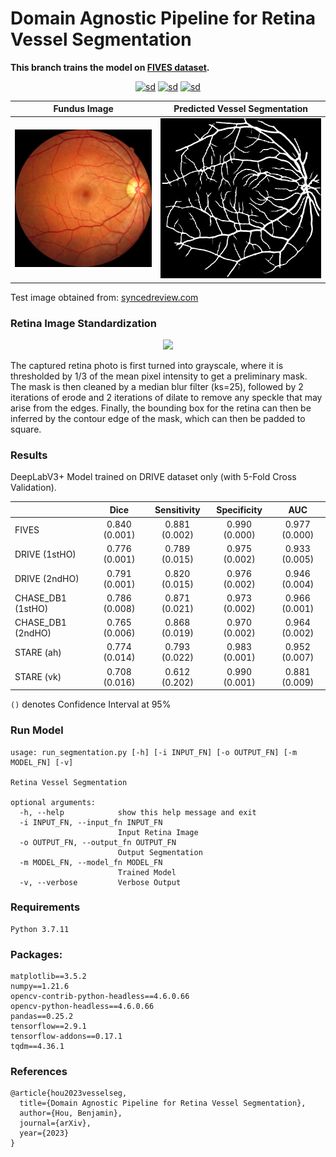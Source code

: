 # Domain Agnostic Pipeline for Retina Vessel Segmentation

**This branch trains the model on [FIVES dataset](https://doi.org/10.6084/m9.figshare.19688169.v1).**

<div align="center">

[![sd](https://img.shields.io/badge/Abstract-arXiv-red)](https://arxiv.org/abs/2302.09215)
[![sd](https://img.shields.io/badge/Demo-Streamlit-blue)](http://lazarus.ddns.net:8502)
[![sd](https://img.shields.io/badge/Model_Weights-download-orange)]()

|       Fundus Image       |     Predicted Vessel Segmentation     | 
|:------------------------:|:-------------------------------------:|
|![](assets/image-51.jpeg) |![](assets/image-51_segmentation.jpeg) |

</div>

Test image obtained from: [syncedreview.com](https://syncedreview.com/2018/02/20/its-all-in-the-eyes-google-ai-calculates-cardiovascular-risk-from-retinal-images/)

### Retina Image Standardization

<div align="center">

![](assets/retina_localization.png)

</div>

The captured retina photo is first turned into grayscale, where it is thresholded by 1/3 of the mean pixel intensity to get a preliminary mask. The mask is then cleaned by a median blur filter (ks=25), followed by 2 iterations of erode and 2 iterations of dilate to remove any speckle that may arise from the edges. Finally, the bounding box for the retina can then be inferred by the contour edge of the mask, which can then be padded to square.

### Results

DeepLabV3+ Model trained on DRIVE dataset only (with 5-Fold Cross Validation).

|                   |     Dice      |  Sensitivity  |  Specificity  |      AUC      |
|:------------------|:-------------:|:-------------:|:-------------:|:-------------:|
| FIVES             | 0.840 (0.001) | 0.881 (0.002) | 0.990 (0.000) | 0.977 (0.000) |
| DRIVE (1stHO)     | 0.776 (0.001) | 0.789 (0.015) | 0.975 (0.002) | 0.933 (0.005) | 
| DRIVE (2ndHO)     | 0.791 (0.001) | 0.820 (0.015) | 0.976 (0.002) | 0.946 (0.004) | 
| CHASE_DB1 (1stHO) | 0.786 (0.008) | 0.871 (0.021) | 0.973 (0.002) | 0.966 (0.001) | 
| CHASE_DB1 (2ndHO) | 0.765 (0.006) | 0.868 (0.019) | 0.970 (0.002) | 0.964 (0.002) | 
| STARE (ah)        | 0.774 (0.014) | 0.793 (0.022) | 0.983 (0.001) | 0.952 (0.007) |  
| STARE (vk)        | 0.708 (0.016) | 0.612 (0.202) | 0.990 (0.001) | 0.881 (0.009) | 

`()` denotes Confidence Interval at 95%

### Run Model
```
usage: run_segmentation.py [-h] [-i INPUT_FN] [-o OUTPUT_FN] [-m MODEL_FN] [-v]

Retina Vessel Segmentation

optional arguments:
  -h, --help            show this help message and exit
  -i INPUT_FN, --input_fn INPUT_FN
                        Input Retina Image
  -o OUTPUT_FN, --output_fn OUTPUT_FN
                        Output Segmentation
  -m MODEL_FN, --model_fn MODEL_FN
                        Trained Model
  -v, --verbose         Verbose Output
```

### Requirements

```
Python 3.7.11
```

### Packages:

```
matplotlib==3.5.2
numpy==1.21.6
opencv-contrib-python-headless==4.6.0.66
opencv-python-headless==4.6.0.66
pandas==0.25.2
tensorflow==2.9.1
tensorflow-addons==0.17.1
tqdm==4.36.1
```

### References

```
@article{hou2023vesselseg,
  title={Domain Agnostic Pipeline for Retina Vessel Segmentation},
  author={Hou, Benjamin},
  journal={arXiv},
  year={2023}
}
```
